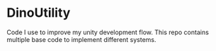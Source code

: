 # DinoUtility
Code I use to improve my unity development flow. This repo contains multiple base code to implement different systems.

